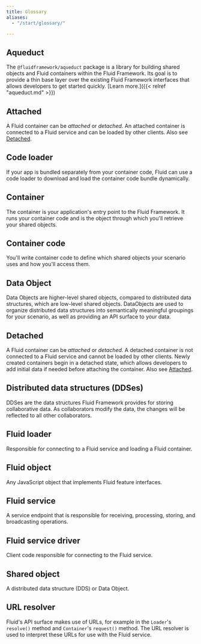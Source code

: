 ```yaml
---
title: Glossary
aliases:
  - "/start/glossary/"

---
```


## Aqueduct

The `@fluidframework/aqueduct` package is a library for building shared objects and Fluid containers within the Fluid
Framework. Its goal is to provide a thin base layer over the existing Fluid Framework interfaces that allows developers
to get started quickly. [Learn more.]({{< relref "aqueduct.md" >}})

## Attached

A Fluid container can be *attached* or *detached*. An attached container is connected to a Fluid service and can be
loaded by other clients. Also see [Detached](#detached).

## Code loader

If your app is bundled separately from your container code, Fluid can use a code loader to download
and load the container code bundle dynamically.

## Container

The container is your application's entry point to the Fluid Framework. It runs your container code and is
the object through which you'll retrieve your shared objects.

## Container code

You'll write container code to define which shared objects your scenario uses and how you'll access them.

## Data Object

Data Objects are higher-level shared objects, compared to distributed data structures, which are low-level shared objects.
DataObjects are used to organize distributed data structures into semantically meaningful groupings for your scenario,
as well as providing an API surface to your data.

## Detached

A Fluid container can be *attached* or *detached*. A detached container is not connected to a Fluid service and cannot
be loaded by other clients. Newly created containers begin in a detached state, which allows developers to add initial
data if needed before attaching the container. Also see [Attached](#attached).

## Distributed data structures (DDSes)

DDSes are the data structures Fluid Framework provides for storing collaborative data. As collaborators modify the data,
the changes will be reflected to all other collaborators.

## Fluid loader

Responsible for connecting to a Fluid service and loading a Fluid container.

## Fluid object

Any JavaScript object that implements Fluid feature interfaces.

## Fluid service

A service endpoint that is responsible for receiving, processing, storing, and broadcasting operations.

## Fluid service driver

Client code responsible for connecting to the Fluid service.

## Shared object

A distributed data structure (DDS) or Data Object.

## URL resolver

Fluid's API surface makes use of URLs, for example in the `Loader`'s `resolve()` method and `Container`'s `request()`
method.  The URL resolver is used to interpret these URLs for use with the Fluid service.
